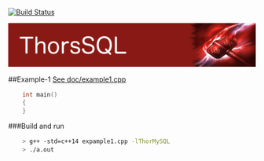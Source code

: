 [![Build Status](https://travis-ci.org/Loki-Astari/ThorsSQL.svg?branch=master)](https://travis-ci.org/Loki-Astari/ThorsSQL)

![ThorStream](../img/stream.jpg)

##Example-1 [See doc/example1.cpp](example1.cpp)

````c++
    int main()
    {
    }
````

###Build and run
````bash
    > g++ -std=c++14 expample1.cpp -lThorMySQL
    > ./a.out
````
